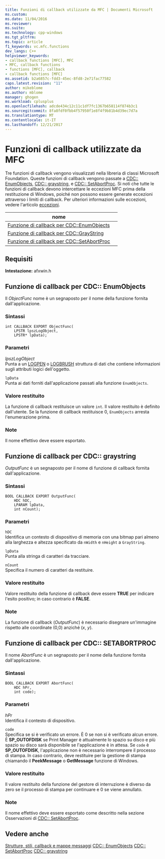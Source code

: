 ```yaml
---
title: Funzioni di callback utilizzate da MFC | Documenti Microsoft
ms.custom: 
ms.date: 11/04/2016
ms.reviewer: 
ms.suite: 
ms.technology: cpp-windows
ms.tgt_pltfrm: 
ms.topic: article
f1_keywords: vc.mfc.functions
dev_langs: C++
helpviewer_keywords:
- callback functions [MFC], MFC
- MFC, callback functions
- functions [MFC], callback
- callback functions [MFC]
ms.assetid: b2a6857c-fdd3-45ec-8fd8-2e71fac77582
caps.latest.revision: "11"
author: mikeblome
ms.author: mblome
manager: ghogen
ms.workload: cplusplus
ms.openlocfilehash: adcde434c12c11c1df7fc1367b658114f874b3c1
ms.sourcegitcommit: 8fa8fdf0fbb4f57950f1e8f4f9b81b4d39ec7d7a
ms.translationtype: MT
ms.contentlocale: it-IT
ms.lasthandoff: 12/21/2017
---
```

# <a name="callback-functions-used-by-mfc"></a>Funzioni di callback utilizzate da MFC
Tre funzioni di callback vengono visualizzati nella libreria di classi Microsoft Foundation. Queste funzioni di callback vengono passate a [CDC:: EnumObjects](../../mfc/reference/cdc-class.md#enumobjects), [CDC:: graystring](../../mfc/reference/cdc-class.md#graystring), e [CDC:: SetAbortProc](../../mfc/reference/cdc-class.md#setabortproc). Si noti che tutte le funzioni di callback devono intercettare le eccezioni MFC prima della restituzione di Windows, poiché non possono essere generate eccezioni attraverso i limiti di callback. Per ulteriori informazioni sulle eccezioni, vedere l'articolo [eccezioni](../../mfc/exception-handling-in-mfc.md).  

|nome||  
|----------|-----------------|  
|[Funzione di callback per CDC::EnumObjects](#enum_objects)||  
|[Funzione di callback per CDC::GrayString](#graystring)||
|[Funzione di callback per CDC::SetAbortProc](#setabortproc)|| 

## <a name="requirements"></a>Requisiti  
 **Intestazione:** afxwin.h 

## <a name="enum_objects"></a>Funzione di callback per CDC:: EnumObjects
Il *ObjectFunc* nome è un segnaposto per il nome della funzione fornita dall'applicazione.  
  
### <a name="syntax"></a>Sintassi  
  
```  
int CALLBACK EXPORT ObjectFunc(
    LPSTR lpszLogObject,  
    LPSTR* lpData);
```  
  
### <a name="parameters"></a>Parametri  
 *lpszLogObject*  
 Punta a un [LOGPEN](../../mfc/reference/logpen-structure.md) o [LOGBRUSH](../../mfc/reference/logbrush-structure.md) struttura di dati che contiene informazioni sugli attributi logici dell'oggetto.  
  
 `lpData`  
 Punta ai dati forniti dall'applicazione passati alla funzione `EnumObjects`.  
  
### <a name="return-value"></a>Valore restituito  
 La funzione di callback restituisce un valore `int`. Il valore restituito è definito dall'utente. Se la funzione di callback restituisce 0, `EnumObjects` arresta l'enumerazione prima.  
  
### <a name="remarks"></a>Note  
 Il nome effettivo deve essere esportato.  
  
## <a name="graystring"></a>Funzione di callback per CDC:: graystring
*OutputFunc* è un segnaposto per il nome di funzione di callback fornita dall'applicazione.  
  
### <a name="syntax"></a>Sintassi  
  
```  
BOOL CALLBACK EXPORT OutputFunc(
    HDC hDC,  
    LPARAM lpData,  
    int nCount);
```  
  
### <a name="parameters"></a>Parametri  
 `hDC`  
 Identifica un contesto di dispositivo di memoria con una bitmap pari almeno alla larghezza e altezza specificato da `nWidth` e `nHeight` a `GrayString`.  
  
 `lpData`  
 Punta alla stringa di caratteri da tracciare.  
  
 `nCount`  
 Specifica il numero di caratteri da restituire.  
  
### <a name="return-value"></a>Valore restituito  
 Valore restituito della funzione di callback deve essere **TRUE** per indicare l'esito positivo; in caso contrario è **FALSE**.  
  
### <a name="remarks"></a>Note  
 La funzione di callback (*OutputFunc*) è necessario disegnare un'immagine rispetto alle coordinate (0,0) anziché (*x*, *y*).  

## <a name="setabortproc"></a>Funzione di callback per CDC:: SETABORTPROC
Il nome *AbortFunc* è un segnaposto per il nome della funzione fornita dall'applicazione.  
  
### <a name="syntax"></a>Sintassi  
  
```  
BOOL CALLBACK EXPORT AbortFunc(
    HDC hPr,  
    int code);
```  
  
### <a name="parameters"></a>Parametri  
 *hPr*  
 Identifica il contesto di dispositivo.  
  
 `code`  
 Specifica se si è verificato un errore. È 0 se non si è verificato alcun errore. È **SP_OUTOFDISK** se Print Manager è attualmente lo spazio su disco e più spazio su disco sarà disponibile se l'applicazione è in attesa. Se `code` è **SP_OUTOFDISK**, l'applicazione non è necessario interrompere il processo di stampa. In caso contrario, deve restituire per la gestione di stampa chiamando il **PeekMessage** o **GetMessage** funzione di Windows.  
  
### <a name="return-value"></a>Valore restituito  
 Il valore restituito della funzione del gestore di interruzione è diverso da zero se il processo di stampa per continuare e 0 se viene annullato.  
  
### <a name="remarks"></a>Note  
 Il nome effettivo deve essere esportato come descritto nella sezione Osservazioni di [CDC:: SetAbortProc](../../mfc/reference/cdc-class.md#setabortproc).  
 
  
## <a name="see-also"></a>Vedere anche  
 [Strutture, stili, callback e mappe messaggi](structures-styles-callbacks-and-message-maps.md) [CDC:: EnumObjects](../../mfc/reference/cdc-class.md#enumobjects) [CDC:: SetAbortProc](../../mfc/reference/cdc-class.md#setabortproc) [CDC:: graystring](../../mfc/reference/cdc-class.md#graystring)


